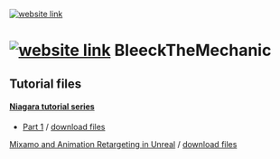 [![website link](https://raw.githubusercontent.com/Bleeck/bleeck.github.com/master/assets/images/cA4aKEIPQrerBnp1yGHv_IMG_9534-3-2.jpg)](https://bleeck.github.io)


# [![website link](https://raw.githubusercontent.com/Bleeck/bleeck.github.com/master/assets/images/favicon.png)](https://bleeck.github.io) BleeckTheMechanic


## Tutorial files

#### [Niagara tutorial series](https://www.youtube.com/playlist?list=PLcDcPCfgLOnCzYTufd6DXOJ-6-oacih_D)

* [Part 1](https://bleeck.github.io/niagara/2020/01/06/niagara-tutorial-series-part1.html) / [download files](https://github.com/Bleeck/BleeckTheMechanic/tree/Niagara_StarterFiles_Part2)

[Mixamo and Animation Retargeting in Unreal](https://youtu.be/XvqSOfsf_PU) / [download files](https://github.com/Bleeck/BleeckTheMechanic/tree/Mixamo_and_Animation_Retargeting_in_Unreal)
